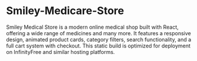 # Smiley-Medicare-Store
Smiley Medical Store is a modern online medical shop built with React, offering a wide range of medicines and many more. It features a responsive design, animated product cards, category filters, search functionality, and a full cart system with checkout. This static build is optimized for deployment on InfinityFree and similar hosting platforms.
